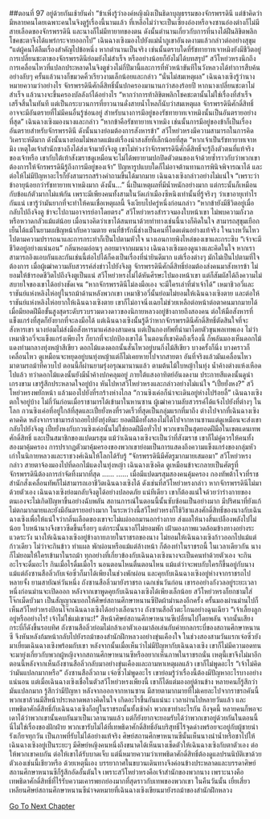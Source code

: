 ##ตอนที่ 97 อยู่ด้วยกันเช้ายันค่ำ
“ข้าเพิ่งรู้ว่าองค์หญิงผิงเป็นธิดาบุญธรรมของจักรพรรดินี แต่ข้าคิดว่ามีหลายคนโดยเฉพาะคนในจิงตูรู้เรื่องนี้นานแล้ว ที่เหลือไม่ว่าจะเป็นเซียงอ๋องหรือจงซานอ๋องต่างก็ไม่มีสายเลือดของจักรพรรดินี และนางก็ไม่มีทายาทของตน ดังนั้นตำนานเกี่ยวกับการที่นางได้ฝืนลิขิตพลิกโชคชะตาจึงได้แพร่กระจายออกไป”
เฉินฉางเซิงมองไปยังแม่น้ำภูเขาอันงดงามแล้วกล่าวต่ออย่างสุขุม “แต่ผู้คนได้ลืมเรื่องสำคัญไปข้อหนึ่ง หากตำนานเป็นจริง เช่นนั้นตราบใดที่รัชทายาทเจาหมิงยังมีชีวิตอยู่ การเปลี่ยนชะตาของจักรพรรดินีย่อมยังไม่สำเร็จ หรืออย่างน้อยก็ยังไม่ได้บทสรุป”
สวีโหย่วหรงนึกถึงการเคลื่อนไหวที่แปลกประหลาดในจิงตูช่วงไม่กี่ปีมานี้และการที่หัวหน้าขันทีในวังหลวงได้ทำการสืบค้นอย่างลับๆ ครั้นแล้วนางก็ขมวดคิ้วเรียวงามเล็กน้อยและกล่าว “นั่นไม่สมเหตุผล”
เฉินฉางเซิงรู้ว่านางหมายความว่าอย่างไร จักรพรรดินีศักดิ์สิทธิ์นั้นปกครองมานานกว่าสองร้อยปี หากนางเปลี่ยนชะตาไม่สำเร็จ แล้วนางจะขึ้นครองบัลลังก์ได้อย่างไร
“หากว่าการท้าลิขิตพลิกโชคชะตานั้นไม่ใช่เรื่องที่สำเร็จเสร็จสิ้นในทันที แต่เป็นกระบวนการที่ยาวนานดั่งสายน้ำไหลก็นับว่าสมเหตุผล จักรพรรดินีศักดิ์สิทธิ์อาจจะมีอันตรายที่ไม่มีคนอื่นรู้ซ่อนอยู่ สำหรับนางการมีอยู่ของรัชทายาทเจาหมิงนั้นเป็นอันตรายอย่างที่สุด”
เฉินฉางเซิงมองนางและกล่าว “หากข้าคือรัชทายาทเจาหมิง เช่นนั้นการมีอยู่ของข้าก็เป็นเรื่องอันตรายสำหรับจักรพรรดินี ดังนั้นนางย่อมต้องการสังหารข้า”
สวีโหย่วหรงมีความสามารถในการคิดวิเคราะห์ดีมาก ดังนั้นนางย่อมไม่พลาดแม้แต่เรื่องน่าสงสัยที่เล็กน้อยที่สุด “หากเจ้าเป็นรัชทายาทเจาหมิง เหตุใดเจ้าสำนักซางถึงได้ส่งเจ้ามายังจิงตู เขาไม่ห่วงว่าจักรพรรดินีศักดิ์สิทธิ์จะรู้ถึงตัวตนที่แท้จริงของเจ้าหรือ เขากับใต้เท้าสังฆราชดูเหมือนจะไม่ได้พยายามปกปิดตัวตนของเจ้าด้วยซ้ำราวกับว่าพวกเขาต้องการให้จักรพรรดินีรู้ถึงการมีอยู่ของเจ้า”
ปัญหารูปแบบใดก็ไม่อาจต้านทานการพินิจพิจารณาได้ และต่อให้ไม่มีปัญหาอะไรก็ยังสามารถสร้างคำถามขึ้นได้มากมาย เฉินฉางเซิงกล่าวอย่างไม่แน่ใจ “เพราะว่าข้าอายุน้อยกว่ารัชทายาทเจาหมิงมาก ดังนั้น...”
นี่เป็นเหตุผลที่มีน้ำหนักอย่างมาก แต่กระนั้นก็เหมือนกับข้อแก้ตัวมากไม่แพ้กัน เพราะมีเพียงคนทั้งสามในวัดเก่าเมืองซีหนิงเท่านั้นที่รู้จริงๆ ว่าเขาอายุเท่าไรกันแน่ เขารู้ว่ามันยากที่จะทำให้คนเชื่อเหตุผลนี้ จึงเงียบไปครู่หนึ่งก่อนกล่าว “หากข้ายังมีชีวิตอยู่เมื่อกลับไปถึงจิงตู ข้าจะไปถามอาจารย์อาโดยตรง”
สวีโหย่วหรงสำรวจมองใบหน้าเขา ไม่พบความกังวลหรือหวาดกลัวแม้แต่น้อย เมื่อนางคิดว่าเขาได้สนทนาด้วยท่าทางเช่นนี้นางก็คิดในใจ สามารถสุขุมเยือกเย็นได้แม้ในยามเผชิญหน้ากับความตาย คนที่ข้ารักนี่ช่างเป็นคนที่โดดเด่นอย่างแท้จริง ใจนางหวั่นไหวไปตามความปรารถนาและการกระทำก็เป็นไปตามหัวใจ นางเอนกายพิงไหล่ของเขาและกระซิบ “เจ้าจะมีชีวิตอยู่อย่างแน่นอน”
กลิ่นหอมอ่อนๆ ลอยมาจากผมนาง เฉินฉางเซิงมองดูนางและคิดในใจ หากเราสามารถอิงแอบกันและกันเช่นนี้ต่อไปได้ก็คงเป็นเรื่องที่น่ายินดีมาก แต่เรื่องต่างๆ มักไม่เป็นไปตามที่ใจต้องการ เมื่อผู้เฒ่าความลับสวรรค์ส่งข่าวไปยังจิงตู จักรพรรดินีศักดิ์สิทธิ์ย่อมต้องส่งคนมาสังหารข้า ไม่ยอมให้ข้ารอดชีวิตไปถึงจิงตูเป็นแน่
สวีโหย่วหรงไม่ได้หันศีรษะไปมองหน้าเขา แต่ก็สัมผัสได้ถึงความไม่สบายใจของเขาได้อย่างชัดเจน “หากจักรพรรดินีไม่ลงมือเอง จะมีใครเล่าที่ฆ่าเจ้าได้”
เหมาชิวอวี่และราชันย์แห่งหลิงไห่อยู่ในรถม้าด้านหลังพวกเขา เหมาชิวอวี่นั้นย่อมไม่ยอมให้เฉินฉางเซิงตาย และต่อให้ราชันย์แห่งหลิงไห่อยากให้เฉินฉางเซิงตาย เขาก็ไม่อาจนิ่งเฉยไม่ช่วยเหลือต่อหน้าต่อตาคนมากมายได้ เมื่อมียอดฝีมือขั้นสูงสุดระดับรวบรวมดวงดาวของนิกายหลวงอยู่ข้างกายถึงสองคน ต่อให้มือสังหารที่แข็งแกร่งที่สุดก็ยังยากที่จะลงมือได้ แต่เฉินฉางเซิงนั้นรู้ดีว่าหากจักรพรรดินีศักดิ์สิทธิ์ตัดสินใจที่จะสังหารเขา นางย่อมไม่ส่งมือสังหารมาแค่สองสามคน แต่เป็นกองทัพที่นำมาโดยตัวขุนพลเทพเอง ไม่ว่าเหมาชิวอวี่จะแข็งแกร่งเพียงไร ก็ยากที่จะปกป้องเขาได้
ในตอนที่เขาคิดถึงเรื่องนี้ ก็พลันมองเห็นดอกไม้แดงท่ามกลางทุ่งหญ้าสีเขียว ดอกไม้แดงดอกนั้นสั่นไหวอยู่บนกิ่งไม้สีเขียว บางครั้งก็นิ่ง บางคราวก็เคลื่อนไหว ดูเหมือนจะหยุดอยู่บนทุ่งหญ้าแต่ก็ไม่เคยหายไปจากสายตา อันที่จริงแล้วมันเคลื่อนไหวมาตามรถม้าที่ควบไป
ตอนนี้ก็ผ่านยามรุ่งอรุณมานานแล้ว ตามต้นไม้ใบหญ้าในทุ่ง น้ำค้างต่างแห้งเหือดไปแล้ว ทว่าดอกไม้แดงนั้นยังมีน้ำค้างปกคลุมอยู่ ภายใต้แสงอาทิตย์อันงดงาม ประกายสีแดงนั้นดูน่าเกรงขาม
เขารู้สึกประหลาดใจอยู่บ้าง หันไปหาสวีโหย่วหรงและกล่าวอย่างไม่แน่ใจ “เปี๋ยยั่งหง?”
สวีโหย่วหรงพยักหน้า แล้วมองไปยังที่รกร้างห่างไกล “กวนซิงเค่อก็น่าจะเดินอยู่ห่างไปร้อยลี้”
เฉินฉางเซิงตกใจอยู่บ้าง
ไม่กี่วันก่อนเมื่อราชามารได้เข้ามาในหานซาน ผู้เฒ่าความลับสวรรค์ได้แจ้งไปยังที่ต่างๆ ในโลก กวนซิงเค่อที่อยู่ใกล้ที่สุดและเปี๋ยยั่งหงที่รวดเร็วที่สุดเป็นกลุ่มแรกที่มาถึง
ต่างไปจากที่เฉินฉางเซิงคาดคิด หลังจากราชามารล่าถอยไปยังทุ่งหิมะ ยอดฝีมือทั้งสองไม่ได้ไปจากหานซานแต่ดูเหมือนจะส่งเขากลับไปยังจิงตู
เปี๋ยยั่งหงกับกวนซิงเค่อนั้นไม่ใช่ยอดฝีมือทั่วไป พวกเขาเป็นสุดยอดฝีมือในเขตแดนเทพศักดิ์สิทธิ์ และเป็นสมาชิกของแปดมรสุม แม้ว่าเฉินฉางเซิงจะเป็นว่าที่สังฆราช เขาก็ไม่คู่ควรให้คนทั้งสองมาคุ้มครอง การปรากฏตัวมาคุ้มครองของพวกเขาย่อมเป็นการแสดงถึงความแข็งแกร่งของกลุ่มหัวเก่าในนิกายหลวงและราชวงศ์เฉินให้โลกได้รับรู้
“จักรพรรดินีมีศัตรูมากมายเสมอมา” สวีโหย่วหรงกล่าว สายตาจ้องมองไปที่ดอกไม้แดงในทุ่งหญ้า
เฉินฉางเซิงคิด ดูเหมือนข้าจะกลายเป็นศัตรูที่จักรพรรดินีต้องการกำจัดทิ้งมากที่สุด
……
……
เมื่อมีแปดมรสุมสองคนคุ้มครอง กองทัพต้าโจวที่ราชสำนักสั่งเคลื่อนทัพก็ไม่สามารถเอาชีวิตเฉินฉางเซิงได้ ดังเช่นที่สวีโหย่วหรงกล่าว หากจักรพรรดินีไม่มาด้วยตัวเอง เฉินฉางเซิงย่อมกลับจิงตูได้อย่างปลอดภัย แน่ทีเดียว เขาก็ต้องแน่ใจด้วยว่าร่างกายของตนเองจะไม่เกิดปัญหาขึ้นอย่างฉับพลัน
สถานการณ์ในตอนนี้นั้นซับซ้อนเป็นอย่างมาก มีปริศนาที่ยังแก้ไม่ตกมากมายและยังมีอันตรายอย่างมาก ในระหว่างนี้สวีโหย่วหรงก็ใช้วิชาแสงศักดิ์สิทธิ์ของนางกับเฉินฉางเซิงเพื่อให้แน่ใจว่ากลิ่นเลือดของเขาจะไม่แผ่ออกมานอกร่างกาย ส่งผลให้นางสิ้นเปลืองพลังไปไม่น้อย ใบหน้านางจึงขาวซีดขึ้นเรื่อยๆ
แต่กระนั้นนางก็ไม่ยอมพัก เฝ้ามองภาพแวดล้อมข้างทางอย่างระแวดระวัง
นางให้เฉินฉางเซิงอยู่ข้างกายภายในราชรถของนาง ไม่ยอมให้เฉินฉางเซิงก้าวออกไปแม้แต่ก้าวเดียว ไม่ว่าจะกินข้าว ทำแผล พักผ่อนหรือแม้แต่ล้างหน้า ก็ต้องทำในราชรถนี้
ในเวลาเดียวกัน นางก็ไม่ยอมให้ใครเข้ามาในรถม้า ทุกอย่างที่เกี่ยวข้องกับเฉินฉางเซิงนางจะเป็นคนทำด้วยตัวเอง จะกินอะไรจะดื่มอะไร กินเมื่อไรดื่มเมื่อไร นอนตอนไหนตื่นตอนไหน แม้แต่ว่าจะพบกับใครก็ขึ้นอยู่กับนาง แม้แต่ถังซานสือลิ่วกับเจ๋อซิ่วก็มาได้เพียงในช่วงพักผ่อน และคุยกับเฉินฉางเซิงอยู่ห่างจากราชรถไปหลายจั้ง
ยามสายัณห์วันหนึ่ง ถังซานสือลิ่วมายังราชรถ เฉกเช่นวันก่อน เขารออย่างกังวลอยู่ระยะเวลาหนึ่งก่อนม่านจะเปิดออก หลังจากเขาพูดคุยกับเฉินฉางเซิงได้เพียงเล็กน้อย สวีโหย่วหรงก็ยกชามใส่โจ๊กเม็ดบัวมา เป็นสัญญาณบอกให้ศิษย์สถานศึกษาหนานซีปิดผ้าม่านลงอีกครั้ง
ครั้นมองผ่านม่านไปก็เห็นสวีโหย่วหรงป้อนโจ๊กเฉินฉางเซิงได้อย่างเลือนราง ถังซานสือลิ่วตะโกนอย่างฉุนเฉียว “เจ้าเลี้ยงลูกอยู่หรืออย่างไร! เจ้าไม่ใช่แม่เขานะ!”
สีหน้าศิษย์สถานศึกษาหนานซีเปลี่ยนไปโดยพลัน จากนั้นเสียงกระบี่ก็ดังขึ้นรอบทิศ
ถังซานสือลิ่วย่อมไม่กล้าเอาตัวเองมาล้อเล่นกับค่ายกลกระบี่ของสถานศึกษาหนานซี จึงหันหลังก้มหน้ากลับไปยังรถม้าของสำนักฝึกหลวงอย่างขุ่นเคืองใจ
ในช่วงสองสามวันแรกเจ๋อซิ่วยังมาเยี่ยมเฉินฉางเซิงพร้อมกับเขา หลังจากนั้นเมื่อเห็นว่าไม่มีปัญหากับเฉินฉางเซิง เขาก็ไม่มีความอดทนจะมายุ่งเกี่ยวกับพวกผู้หญิงจากสถานศึกษาหนานซีหรืออยากเห็นภาพในราชรถนั่น เหตุนี้เขาจึงไม่มาอีก ตอนนี้หลังจากเห็นถังซานสือลิ่วกลับมาอย่างขุ่นเคืองและถามหาเหตุผลแล้ว เขาก็ไม่พูดอะไร
“เจ้าไม่คิดว่ามันแปลกมากหรือ” ถังซานสือลิ่วถาม
เจ๋อซิ่วไม่พูดอะไร เขาย่อมรู้ว่าเรื่องนี้ต้องมีปัญหาอะไรบางอย่างแน่นอน แต่เมื่อเฉินฉางเซิงเชื่อในตัวสวีโหย่วหรงเพียงนี้ เขาก็ได้แต่มองอยู่ด้านข้าง
หลายคนก็รู้สึกว่ามันแปลกมาก รู้สึกว่ามีปัญหา หลังจากออกจากหานซาน มีสายตามากมายที่ไม่เคยละไปจากราชรถคันนี้
พวกเขาล้วนมีสีหน้าประหลาดพลางคิดในใจ เกิดอะไรขึ้นกันแน่นะ
เวลาผ่านไปหลายวันแล้ว และเทพธิดาศักดิ์สิทธิ์กับเฉินฉางเซิงก็อยู่ในราชรถนั้นทั้งเช้าค่ำ พวกเขาทำอะไรกัน
ถึงจุดนี้ หลายคนก็พอจะเดาได้ว่าพวกเขานั้นคบกันมาเป็นเวลานานแล้ว แต่ก็ยังยากจะยอมรับได้ว่าพวกเขาอยู่ด้วยกันในตอนนี้
นี่ไม่ใช่เรื่องของฝักฝ่าย
พวกเขารับไม่ได้ที่เทพธิดาศักดิ์สิทธิ์อันบริสุทธิ์ไร้จุดด่างพร้อยจะอยู่กับผู้ชายน่ารังเกียจทุกวัน เป็นภาพที่รับไม่ได้อย่างแท้จริง
ศิษย์สถานศึกษาหนานซีนั้นเห็นนางนำน้ำหรือชาไปให้เฉินฉางเซิงอยู่เป็นระยะๆ มีศิษย์หญิงคนหนึ่งถึงขนาดได้เห็นนางเช็ดตัวให้เฉินฉางเซิงกับตาตัวเอง
ต่อให้พวกเขาคบกัน ต่อให้เขาได้รับบาดเจ็บ แต่นี่หมายความว่าเทพธิดาศักดิ์สิทธิ์ต้องดูแลปรนนิบัติเขาด้วยตัวเองเช่นนี้เชียวหรือ
ด้วยเหตุนี้เอง บรรยากาศในขบวนเดินทางจึงค่อนข้างประหลาดและบรรดาศิษย์สถานศึกษาหนานซีก็รู้สึกอัดอั้นตันใจ
เพราะสวีโหย่วหรงคือเจ้าสำนักของพวกนาง เพราะนางคือเทพธิดาศักดิ์สิทธิ์ที่ไร้รับความเคารพยกย่องมากที่สุดราวกับเทพของพวกเขา
ในคืนวันนั้น เยี่ยเสี่ยวเหลียนศิษย์สถานศึกษาหนานซีนำจดหมายที่เฉินฉางเซิงเขียนมายังรถม้าของสำนักฝึกหลวง


[Go To Next Chapter]( ./607.md)